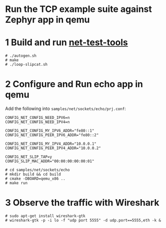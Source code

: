 
# Run the TCP example suite against Zephyr app in qemu

# 1 Build and run [net-test-tools](https://github.com/intel/net-test-tools)
```
# ./autogen.sh
# make
# ./loop-slipcat.sh
```

# 2 Configure and Run echo app in qemu

Add the following into ```samples/net/sockets/echo/prj.conf```:
```
CONFIG_NET_CONFIG_NEED_IPV6=n
CONFIG_NET_CONFIG_NEED_IPV4=n

CONFIG_NET_CONFIG_MY_IPV6_ADDR="fe80::1"
CONFIG_NET_CONFIG_PEER_IPV6_ADDR="fe80::2"

CONFIG_NET_CONFIG_MY_IPV4_ADDR="10.0.0.1"
CONFIG_NET_CONFIG_PEER_IPV4_ADDR="10.0.0.2"

CONFIG_NET_SLIP_TAP=y
CONFIG_SLIP_MAC_ADDR="00:00:00:00:00:01"
```

```
# cd samples/net/sockets/echo
# mkdir build && cd build
# cmake -DBOARD=qemu_x86 ..
# make run
```

# 3 Observe the traffic with Wireshark
```
# sudo apt-get install wireshark-gtk
# wireshark-gtk -p -i lo -f "udp port 5555" -d udp.port==5555,eth -k &
```
